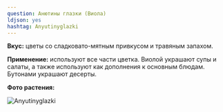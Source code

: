 ```yaml
---
question: Анютины глазки (Виола)
ldjson: yes
hashtag: Anyutinyglazki 
---
```

**Вкус:**  цветы со сладковато-мятным привкусом и травяным запахом.

**Применение:** используют все части цветка. Виолой украшают супы и салаты, а также используют как дополнения к основным блюдам. Бутонами украшают десерты.

**Фото растения:**

![Anyutinyglazki](https://user-images.githubusercontent.com/103433101/191169298-3460b15c-adaa-4869-875d-8663e7ce66fa.jpg)




